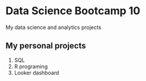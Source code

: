 # Data Science Bootcamp 10
My data science and analytics projects

## My personal projects

1. SQL
2. R programing
3. Looker dashboard

